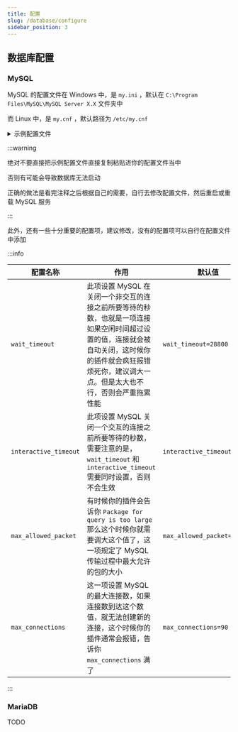 ```yaml
---
title: 配置
slug: /database/configure
sidebar_position: 3
---
```


## 数据库配置

### MySQL

MySQL 的配置文件在 Windows 中，是 `my.ini` ，默认在 `C:\Program Files\MySQL\MySQL Server X.X` 文件夹中

而 Linux 中，是 `my.cnf` ，默认路径为 `/etc/my.cnf`

<details>
  <summary>示例配置文件</summary>

```ini
[client]

port=3306

[mysql]

default-character-set=utf8

[mysqld]

port = 3306

#设置 MySQL 的端口

socket = /tmp/mysql.sock

#设置 mysql 的安装目录，别动

basedir=F:\\Hzq Soft\\MySql Server 51GA

#设置 mysql 数据库的数据的存放目录，如果你觉得原来存放数据库的地方不够用了可以迁到其他地方去

#但是要注意把原来的存放目录里面的东西迁移到那个地方去

datadir=F:\\Hzq Soft\\MySql Server 51GA\\data

#innodb_log_arch_dir 默认 datadir

#innodb_log_group_home_dir  默认 datadir

#设置 mysql 服务器的字符集，默认编码

default-character-set=utf8

#连接数的操作系统监听队列数量，如果经常出现“拒绝连接”错误可适当增加此值

back_log = 50

#不使用接听 TCP / IP 端口方法，mysqld 通过命名管道连接

#skip-networking

#最大连接数量

#有时候插件会因为这个值太小而报错，建议设置大一点，比如 65536，甚至有时候这都不够

max_connections = 90

#打开表的线程数量限定，最大 4096，除非用 mysqld_safe 打开限制

table_open_cache = 2048

#MySql 服务接收针对每个进程最大查询包大小

max_allowed_packet = 16M

#作用于 SQL 查询单笔处理使用的内存缓存，如果一笔操作的二进制数据超过了限定大小，将会在磁盘上开辟空间处理，一般设为 1-2M 即可，默认 1M

binlog_cache_size = 2M

#单个内存表的最大值限定

max_heap_table_size = 64M

#为每个线程分配的排序缓冲大小

sort_buffer_size = 8M

#join 连表操作的缓冲大小，根据实际业务来设置，默认 8M

join_buffer_size = 32M

#操作多少个离开连接的线程的缓存

thread_cache_size = 8

#并发线程数量，默认为 8，可适当增加到 2 倍以内。如果有多个 CPU 可以乘 上 CPU 的数量。双核 CPU 可以乘 上当前最核数再乘 上 70%-85%

thread_concurrency = 16

#专用于具体 SQL 的缓存，如果提交的查询与几次中的某查询相同，并且在 query 缓存中存在，则直接返回缓存中的结果。

query_cache_size = 64M

#对应上一条设置，当查询的结果超过下面设置的大小时，将不会趣入到上面设置的缓存区中，避免了一个大的结果占据大量缓存。

query_cache_limit = 2M

#设置加全文检索中的最小单词长度。

#ft_min_word_len = 4

#CREATE TABLE 语句的默认表类型，如果不自己指定类型，则使用下行的类型

default-storage-engine = InnoDB

#线程堆栈大小，mysql 说它自己用的堆栈大小不超过 64K。这个值可适当设高一点 (在 RCA 的项目中都是共用同一个数据库连接的)，默认 192K

thread_stack = 800K

#设置事务处理的级别，默认 REPEATABLE-READ，一般用它就即可，以下二行按顺序对应，

#可读写未提交的数据，创建未提交的数据副本读写，未提交之前可读不可写，只允许串行序列招行事务。

# READ-UNCOMMITTED， READ-COMMITTED， REPEATABLE-READ， SERIALIZABLE

transaction_isolation = REPEATABLE-READ

#单一内存临时表在内存中的大小，超过此值自动转换到磁盘操作

tmp_table_size = 64M

#启动二进制日志功能，可通过它实现时间点恢复最新的备份

#log-bin=mysql-bin

#二进制日志格式，对就上一条，-建议混合格式

#binlog_format=mixed

#对应上一条，如果一个查询超过了下条设定的时间则执行上一条。

long_query_time = 2

#自定义主机 ID 识别符，用于主从或多服务器之间识别，为 一个 int 类型

server-id = 1

#一般用来缓存 MyISAM 表的主键，也用于临时的磁盘表缓存主键，上面多次出现临时磁盘表，所以就算不用 MyISAM 也最好为其设置一个不小的值，默认 32M

key_buffer_size = 56M

#全表扫描 MyISAM 表时的缓存，每个线程拥有下行的大小。

read_buffer_size = 2M

#排序操作时与磁盘之间的缓存，分到每个线程，默认 16M

read_rnd_buffer_size = 16M

#MyISAM 使用特殊树形进行批量插入时的缓存，如 insert ... values(..)(..)(..)

bulk_insert_buffer_size = 64M

#MyISAM 索引文件的最大限定，

myisam_max_sort_file_size = 12G

#如果一个 myisam 表有一个以上的索引，MyISAM 可以使用一个以上线程来排序并行它们。较耗硬件资源，如果你的环境不错，可以增加此值。

myisam_repair_threads = 2

#自动检查和修复无法正确关闭 MyISAM 表。

myisam_recover

# *** INNODB Specific options ***

#开启下条将会禁用 INNODB

#skip-innodb

#一般不用设置或者说设了也没多大用，InnoDB 会自己与操作系统交互管理其附加内存池所使用 InnoDB 的存储数据的大小

innodb_additional_mem_pool_size = 16M

#innodb 整体缓冲池大小，不宜过大，设为本地内存的 50%-75% 比较合适，在本机开发过程中可以设得较小一点如 64M，256M

innodb_buffer_pool_size = 256M

#InnoDB 的数据存储在一个或多个数据文件组成的表空间

innodb_data_file_path = ibdata1:10M:autoextend

#用于异步 IO 操作的线程数量，默认为 4，可适当提高

innodb_file_io_threads = 8

#线程数内允许的 InnoDB 内核，不宜太高

innodb_thread_concurrency = 14

#InnoDB 的事务日志快存行为，默认为 1，为 0 可减轻磁盘 I/0 操作，还有以为 2

innodb_flush_log_at_trx_commit = 1

#InnoDB 的用于的缓冲日志数据的大小

innodb_log_buffer_size = 16M

#日志文件，可设置为 25%-90% 的总体缓存大小，默认 256M. 修改此项要先删除 datadir\ib_logfileXXX

innodb_log_file_size = 256M

#日志组数量，默认为 3

innodb_log_files_in_group = 3

#InnoDB 的日志文件位置。默认是 MySQL 的 datadir

#innodb_log_group_home_dir

#InnoDB 最大允许的脏页缓冲池的百分比，默认 90

innodb_max_dirty_pages_pct = 90

#事务死锁超时设定

innodb_lock_wait_timeout = 120

```

</details>

:::warning

绝对不要直接把示例配置文件直接复制粘贴进你的配置文件当中

否则有可能会导致数据库无法启动

正确的做法是看完注释之后根据自己的需要，自行去修改配置文件，然后重启或重载 MySQL 服务

:::

此外，还有一些十分重要的配置项，建议修改，没有的配置项可以自行在配置文件中添加

:::info

<!--markdownlint-disable line-length-->

|配置名称       |   作用         |       默认值           |    推荐值      |
|---------------|----------------|-----------------|------------|
|`wait_timeout` |     此项设置 MySQL 在关闭一个非交互的连接之前所要等待的秒数，也就是一项连接如果空闲时间超过设置的值，连接就会被自动关闭，这时候你的插件就会疯狂报错烦死你，建议调大一点。但是太大也不行，否则会严重拖累性能           |      `wait_timeout=28800`        |  86400 |
|`interactive_timeout` |   此项设置 MySQL 关闭一个交互的连接之前所要等待的秒数，需要注意的是， `wait_timeout` 和 `interactive_timeout` 需要同时设置，否则不会生效  | `interactive_timeout=28800`|  86400 |
|`max_allowed_packet`   | 有时候你的插件会告诉你 `Package for query is too large` 那么这个时候你就需要调大这个值了，这一项规定了 MySQL 传输过程中最大允许的包的大小 | `max_allowed_packet=1M`  | 看情况 |
|`max_connections`  |   这一项设置 MySQL 的最大连接数，如果连接数到达这个数值，就无法创建新的连接，这个时候你的插件通常会报错，告诉你 `max_connections` 满了  |   `max_connections=90`   |   32768 |

<!--markdownlint-enable line-length-->

:::

### MariaDB

TODO
